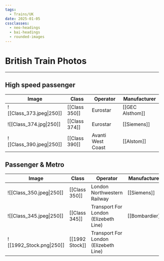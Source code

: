 ```yaml
---
tags:
  - Trains/UK
date: 2025-01-05
cssclasses:
  - neo-headings
  - bai-headings
  - rounded-images
---
```

# British Train Photos
***
## High speed passenger

| Image                    | Class         | Operator          | Manufacturer    |
| ------------------------ | ------------- | ----------------- | --------------- |
| ![[Class_373.jpeg\|250]] | [[Class 350]] | Eurostar          | [[GEC Alsthom]] |
| ![[Class_374.jpg\|250]]  | [[Class 374]] | Eurostar          | [[Siemens]]     |
| ![[Class_390.jpeg\|250]] | [[Class 390]] | Avanti West Coast | [[Alstom]]      |

## Passenger & Metro

| Image                    | Class          | Operator                              | Manufacturer  |
| ------------------------ | -------------- | ------------------------------------- | ------------- |
| ![[Class_350.jpeg\|250]] | [[Class 350]]  | London Northwestern Railway           | [[Siemens]]   |
| ![[Class_345.jpeg\|250]] | [[Class 345]]  | Transport For London (Elizebeth Line) | [[Bombardier]] |
| ![[1992_Stock.png\|250]] | [[1992 Stock]] | Transport For London (Elizebeth Line) |               |

